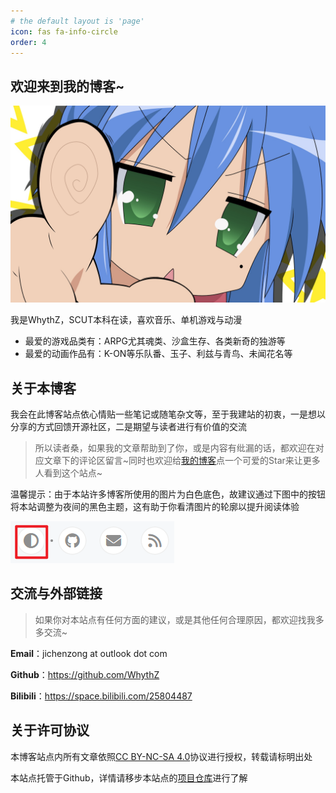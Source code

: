 ```yaml
---
# the default layout is 'page'
icon: fas fa-info-circle
order: 4
---
```


<!-- > Add Markdown syntax content to file `_tabs/about.md`{: .filepath } and it will show up on this page.
{: .prompt-tip } -->

## 欢迎来到我的博客~
![KonataIzumi.jpg](/assets/img/KonataIzumi.jpg)

我是WhythZ，SCUT本科在读，喜欢音乐、单机游戏与动漫
- 最爱的游戏品类有：ARPG尤其魂类、沙盒生存、各类新奇的独游等
- 最爱的动画作品有：K-ON等乐队番、玉子、利兹与青鸟、未闻花名等

## 关于本博客

我会在此博客站点依心情贴一些笔记或随笔杂文等，至于我建站的初衷，一是想以分享的方式回馈开源社区，二是期望与读者进行有价值的交流

>所以读者桑，如果我的文章帮助到了你，或是内容有纰漏的话，都欢迎在对应文章下的评论区留言~同时也欢迎给[我的博客](https://github.com/WhythZ/whythz.github.io)点一个可爱的Star来让更多人看到这个站点~

温馨提示：由于本站许多博客所使用的图片为白色底色，故建议通过下图中的按钮将本站调整为夜间的黑色主题，这有助于你看清图片的轮廓以提升阅读体验

![LightsOffButton.png](/assets/img/LightsOffButton.png)

## 交流与外部链接

>如果你对本站点有任何方面的建议，或是其他任何合理原因，都欢迎找我多多交流~

**Email**：jichenzong at outlook dot com

**Github**：<https://github.com/WhythZ>

**Bilibili**：<https://space.bilibili.com/25804487>

## 关于许可协议
本博客站点内所有文章依照[CC BY-NC-SA 4.0](https://creativecommons.org/licenses/by-nc-sa/4.0/deed.zh-hans)协议进行授权，转载请标明出处

本站点托管于Github，详情请移步本站点的[项目仓库](https://github.com/WhythZ/whythz.github.io)进行了解